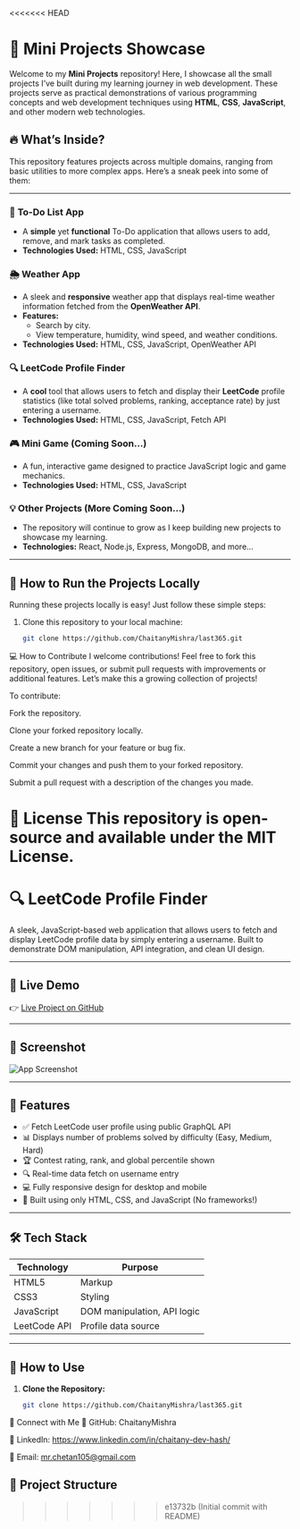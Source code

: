 <<<<<<< HEAD
# 🚀 Mini Projects Showcase

Welcome to my **Mini Projects** repository! Here, I showcase all the small projects I’ve built during my learning journey in web development. These projects serve as practical demonstrations of various programming concepts and web development techniques using **HTML**, **CSS**, **JavaScript**, and other modern web technologies.

## 🔥 What’s Inside?

This repository features projects across multiple domains, ranging from basic utilities to more complex apps. Here’s a sneak peek into some of them:

---

### 📝 **To-Do List App**
- A **simple** yet **functional** To-Do application that allows users to add, remove, and mark tasks as completed.
- **Technologies Used:** HTML, CSS, JavaScript

### 🌦️ **Weather App**
- A sleek and **responsive** weather app that displays real-time weather information fetched from the **OpenWeather API**.
- **Features:**
  - Search by city.
  - View temperature, humidity, wind speed, and weather conditions.
- **Technologies Used:** HTML, CSS, JavaScript, OpenWeather API

### 🔍 **LeetCode Profile Finder**
- A **cool** tool that allows users to fetch and display their **LeetCode** profile statistics (like total solved problems, ranking, acceptance rate) by just entering a username.
- **Technologies Used:** HTML, CSS, JavaScript, Fetch API

### 🎮 **Mini Game (Coming Soon...)**
- A fun, interactive game designed to practice JavaScript logic and game mechanics.
- **Technologies Used:** HTML, CSS, JavaScript

### 💡 **Other Projects (More Coming Soon...)**
- The repository will continue to grow as I keep building new projects to showcase my learning.
- **Technologies:** React, Node.js, Express, MongoDB, and more...

---

## 🌱 How to Run the Projects Locally

Running these projects locally is easy! Just follow these simple steps:

1. Clone this repository to your local machine:

   ```bash
   git clone https://github.com/ChaitanyMishra/last365.git
💻 How to Contribute
I welcome contributions! Feel free to fork this repository, open issues, or submit pull requests with improvements or additional features. Let’s make this a growing collection of projects!

To contribute:

Fork the repository.

Clone your forked repository locally.

Create a new branch for your feature or bug fix.

Commit your changes and push them to your forked repository.

Submit a pull request with a description of the changes you made.

📜 License
This repository is open-source and available under the MIT License.
=======
# 🔍 LeetCode Profile Finder

A sleek, JavaScript-based web application that allows users to fetch and display LeetCode profile data by simply entering a username. Built to demonstrate DOM manipulation, API integration, and clean UI design.

---

## 🚀 Live Demo

👉 [Live Project on GitHub](https://github.com/ChaitanyMishra/last365/tree/main/LeetCode-Profile-Finder)

---

## 📸 Screenshot

![App Screenshot](screenshot.png)

---

## 🧠 Features

- ✅ Fetch LeetCode user profile using public GraphQL API
- 📊 Displays number of problems solved by difficulty (Easy, Medium, Hard)
- 🏆 Contest rating, rank, and global percentile shown
- 🔍 Real-time data fetch on username entry
- 💻 Fully responsive design for desktop and mobile
- 🎯 Built using only HTML, CSS, and JavaScript (No frameworks!)

---

## 🛠️ Tech Stack

| Technology   | Purpose                        |
|--------------|--------------------------------|
| HTML5        | Markup                         |
| CSS3         | Styling                        |
| JavaScript   | DOM manipulation, API logic    |
| LeetCode API | Profile data source            |

---


## 🧪 How to Use

1. **Clone the Repository:**

   ```bash
   git clone https://github.com/ChaitanyMishra/last365.git

🤝 Connect with Me
🔗 GitHub: ChaitanyMishra

💼 LinkedIn: https://www.linkedin.com/in/chaitany-dev-hash/

📧 Email: mr.chetan105@gmail.com


## 📁 Project Structure
>>>>>>> e13732b (Initial commit with README)

